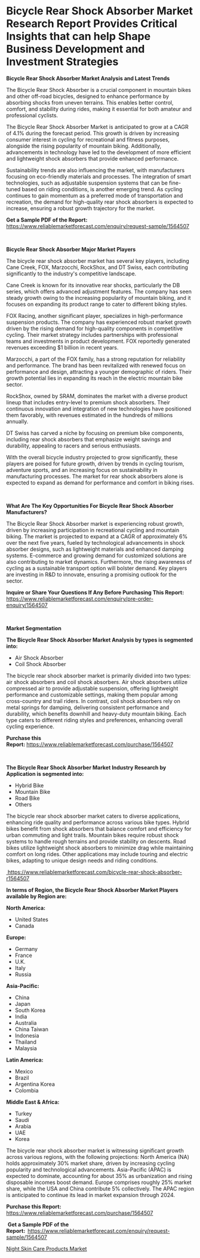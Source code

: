 <p><h1>Bicycle Rear Shock Absorber Market Research Report Provides Critical Insights that can help Shape Business Development and Investment Strategies</h1></p><p><strong>Bicycle Rear Shock Absorber Market Analysis and Latest Trends</strong></p>
<p><p>The Bicycle Rear Shock Absorber is a crucial component in mountain bikes and other off-road bicycles, designed to enhance performance by absorbing shocks from uneven terrains. This enables better control, comfort, and stability during rides, making it essential for both amateur and professional cyclists.</p><p>The Bicycle Rear Shock Absorber Market is anticipated to grow at a CAGR of 4.1% during the forecast period. This growth is driven by increasing consumer interest in cycling for recreational and fitness purposes, alongside the rising popularity of mountain biking. Additionally, advancements in technology have led to the development of more efficient and lightweight shock absorbers that provide enhanced performance. </p><p>Sustainability trends are also influencing the market, with manufacturers focusing on eco-friendly materials and processes. The integration of smart technologies, such as adjustable suspension systems that can be fine-tuned based on riding conditions, is another emerging trend. As cycling continues to gain momentum as a preferred mode of transportation and recreation, the demand for high-quality rear shock absorbers is expected to increase, ensuring a robust growth trajectory for the market.</p></p>
<p><strong>Get a Sample PDF of the Report:&nbsp;</strong> <a href="https://www.reliablemarketforecast.com/enquiry/request-sample/1564507?utm_campaign=3089&utm_medium=2&utm_source=Github&utm_content=ia&utm_term=04042025&utm_id=bicycle-rear-shock-absorber">https://www.reliablemarketforecast.com/enquiry/request-sample/1564507</a></p>
<p>&nbsp;</p>
<p><strong>Bicycle Rear Shock Absorber Major Market Players</strong></p>
<p><p>The bicycle rear shock absorber market has several key players, including Cane Creek, FOX, Marzocchi, RockShox, and DT Swiss, each contributing significantly to the industry's competitive landscape.</p><p>Cane Creek is known for its innovative rear shocks, particularly the DB series, which offers advanced adjustment features. The company has seen steady growth owing to the increasing popularity of mountain biking, and it focuses on expanding its product range to cater to different biking styles. </p><p>FOX Racing, another significant player, specializes in high-performance suspension products. The company has experienced robust market growth driven by the rising demand for high-quality components in competitive cycling. Their market strategy includes partnerships with professional teams and investments in product development. FOX reportedly generated revenues exceeding $1 billion in recent years.</p><p>Marzocchi, a part of the FOX family, has a strong reputation for reliability and performance. The brand has been revitalized with renewed focus on performance and design, attracting a younger demographic of riders. Their growth potential lies in expanding its reach in the electric mountain bike sector.</p><p>RockShox, owned by SRAM, dominates the market with a diverse product lineup that includes entry-level to premium shock absorbers. Their continuous innovation and integration of new technologies have positioned them favorably, with revenues estimated in the hundreds of millions annually.</p><p>DT Swiss has carved a niche by focusing on premium bike components, including rear shock absorbers that emphasize weight savings and durability, appealing to racers and serious enthusiasts.</p><p>With the overall bicycle industry projected to grow significantly, these players are poised for future growth, driven by trends in cycling tourism, adventure sports, and an increasing focus on sustainability in manufacturing processes. The market for rear shock absorbers alone is expected to expand as demand for performance and comfort in biking rises.</p></p>
<p>&nbsp;</p>
<p><strong>What Are The Key Opportunities For Bicycle Rear Shock Absorber Manufacturers?</strong></p>
<p><p>The Bicycle Rear Shock Absorber market is experiencing robust growth, driven by increasing participation in recreational cycling and mountain biking. The market is projected to expand at a CAGR of approximately 6% over the next five years, fueled by technological advancements in shock absorber designs, such as lightweight materials and enhanced damping systems. E-commerce and growing demand for customized solutions are also contributing to market dynamics. Furthermore, the rising awareness of cycling as a sustainable transport option will bolster demand. Key players are investing in R&D to innovate, ensuring a promising outlook for the sector.</p></p>
<p><strong>Inquire or Share Your Questions If Any Before Purchasing This Report:</strong> <a href="https://www.reliablemarketforecast.com/enquiry/pre-order-enquiry/1564507?utm_campaign=3089&utm_medium=2&utm_source=Github&utm_content=ia&utm_term=04042025&utm_id=bicycle-rear-shock-absorber">https://www.reliablemarketforecast.com/enquiry/pre-order-enquiry/1564507</a></p>
<p>&nbsp;</p>
<p><strong>Market Segmentation</strong></p>
<p><strong>The Bicycle Rear Shock Absorber Market Analysis by types is segmented into:</strong></p>
<p><ul><li>Air Shock Absorber</li><li>Coil Shock Absorber</li></ul></p>
<p><p>The bicycle rear shock absorber market is primarily divided into two types: air shock absorbers and coil shock absorbers. Air shock absorbers utilize compressed air to provide adjustable suspension, offering lightweight performance and customizable settings, making them popular among cross-country and trail riders. In contrast, coil shock absorbers rely on metal springs for damping, delivering consistent performance and durability, which benefits downhill and heavy-duty mountain biking. Each type caters to different riding styles and preferences, enhancing overall cycling experience.</p></p>
<p><strong>Purchase this Report:&nbsp;</strong><a href="https://www.reliablemarketforecast.com/purchase/1564507?utm_campaign=3089&utm_medium=2&utm_source=Github&utm_content=ia&utm_term=04042025&utm_id=bicycle-rear-shock-absorber">https://www.reliablemarketforecast.com/purchase/1564507</a></p>
<p>&nbsp;</p>
<p><strong>The Bicycle Rear Shock Absorber Market Industry Research by Application is segmented into:</strong></p>
<p><ul><li>Hybrid Bike</li><li>Mountain Bike</li><li>Road Bike</li><li>Others</li></ul></p>
<p><p>The bicycle rear shock absorber market caters to diverse applications, enhancing ride quality and performance across various bike types. Hybrid bikes benefit from shock absorbers that balance comfort and efficiency for urban commuting and light trails. Mountain bikes require robust shock systems to handle rough terrains and provide stability on descents. Road bikes utilize lightweight shock absorbers to minimize drag while maintaining comfort on long rides. Other applications may include touring and electric bikes, adapting to unique design needs and riding conditions.</p></p>
<p><a href="https://www.reliablemarketforecast.com/bicycle-rear-shock-absorber-r1564507?utm_campaign=3089&utm_medium=2&utm_source=Github&utm_content=ia&utm_term=04042025&utm_id=bicycle-rear-shock-absorber">&nbsp;https://www.reliablemarketforecast.com/bicycle-rear-shock-absorber-r1564507</a></p>
<p><strong>In terms of Region, the Bicycle Rear Shock Absorber Market Players available by Region are:</strong></p>
<p>
    <p> <strong> North America: </strong>
        <ul>
            <li>United States</li>
            <li>Canada</li>
        </ul>
        </p> 
    <p> <strong> Europe: </strong>
        <ul>
            <li>Germany</li>
            <li>France</li>
            <li>U.K.</li>
            <li>Italy</li>
            <li>Russia</li>
        </ul>
        </p> 
    <p> <strong> Asia-Pacific: </strong>
        <ul>
            <li>China</li>
            <li>Japan</li>
            <li>South Korea</li>
            <li>India</li>
            <li>Australia</li>
            <li>China Taiwan</li>
            <li>Indonesia</li>
            <li>Thailand</li>
            <li>Malaysia</li>
        </ul>
        </p> 
    <p> <strong> Latin America: </strong>
        <ul>
            <li>Mexico</li>
            <li>Brazil</li>
            <li>Argentina Korea</li>
            <li>Colombia</li>
        </ul>
        </p> 
    <p> <strong> Middle East & Africa: </strong>
        <ul>
            <li>Turkey</li>
            <li>Saudi</li>
            <li>Arabia</li>
            <li>UAE</li>
            <li>Korea</li>
        </ul>
    </p>
    </p>
<p><p>The bicycle rear shock absorber market is witnessing significant growth across various regions, with the following projections: North America (NA) holds approximately 30% market share, driven by increasing cycling popularity and technological advancements. Asia-Pacific (APAC) is expected to dominate, accounting for about 35% as urbanization and rising disposable incomes boost demand. Europe comprises roughly 25% market share, while the USA and China contribute 5% collectively. The APAC region is anticipated to continue its lead in market expansion through 2024.</p></p>
<p><strong>Purchase this Report: </strong><a href="https://www.reliablemarketforecast.com/purchase/1564507?utm_campaign=3089&utm_medium=2&utm_source=Github&utm_content=ia&utm_term=04042025&utm_id=bicycle-rear-shock-absorber">https://www.reliablemarketforecast.com/purchase/1564507</a></p>
<p>&nbsp;<strong>Get a Sample PDF of the Report:&nbsp;&nbsp;</strong><a href="https://www.reliablemarketforecast.com/enquiry/request-sample/1564507?utm_campaign=3089&utm_medium=2&utm_source=Github&utm_content=ia&utm_term=04042025&utm_id=bicycle-rear-shock-absorber">https://www.reliablemarketforecast.com/enquiry/request-sample/1564507</a></p>
<p><strong></strong></p>
<p><p><a href="https://github.com/awalinfucci/Market-Research-Report-List-1/blob/main/night-skin-care-products-market.md?utm_campaign=3089&utm_medium=2&utm_source=Github&utm_content=ia&utm_term=04042025&utm_id=bicycle-rear-shock-absorber">Night Skin Care Products Market</a></p></p>